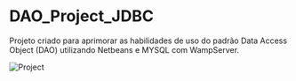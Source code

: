 # DAO_Project_JDBC
Projeto criado para aprimorar as habilidades de uso do padrão Data Access Object (DAO) utilizando Netbeans e MYSQL com WampServer. 

![Project](https://user-images.githubusercontent.com/84048306/119808394-75886680-beba-11eb-9dd0-4f6cd444b59f.png)
